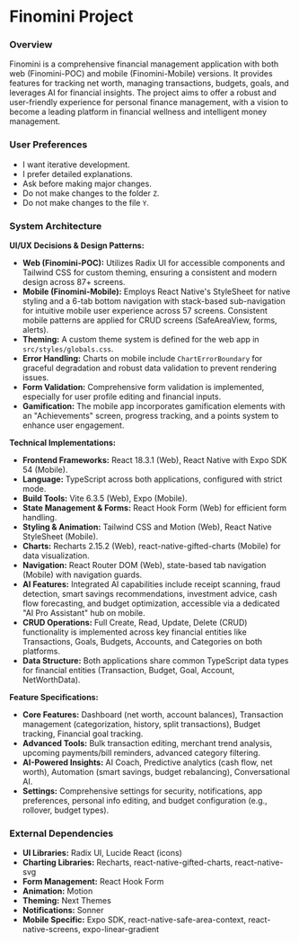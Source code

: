 # Finomini Project

### Overview
Finomini is a comprehensive financial management application with both web (Finomini-POC) and mobile (Finomini-Mobile) versions. It provides features for tracking net worth, managing transactions, budgets, goals, and leverages AI for financial insights. The project aims to offer a robust and user-friendly experience for personal finance management, with a vision to become a leading platform in financial wellness and intelligent money management.

### User Preferences
- I want iterative development.
- I prefer detailed explanations.
- Ask before making major changes.
- Do not make changes to the folder `Z`.
- Do not make changes to the file `Y`.

### System Architecture

**UI/UX Decisions & Design Patterns:**
- **Web (Finomini-POC):** Utilizes Radix UI for accessible components and Tailwind CSS for custom theming, ensuring a consistent and modern design across 87+ screens.
- **Mobile (Finomini-Mobile):** Employs React Native's StyleSheet for native styling and a 6-tab bottom navigation with stack-based sub-navigation for intuitive mobile user experience across 57 screens. Consistent mobile patterns are applied for CRUD screens (SafeAreaView, forms, alerts).
- **Theming:** A custom theme system is defined for the web app in `src/styles/globals.css`.
- **Error Handling:** Charts on mobile include `ChartErrorBoundary` for graceful degradation and robust data validation to prevent rendering issues.
- **Form Validation:** Comprehensive form validation is implemented, especially for user profile editing and financial inputs.
- **Gamification:** The mobile app incorporates gamification elements with an "Achievements" screen, progress tracking, and a points system to enhance user engagement.

**Technical Implementations:**
- **Frontend Frameworks:** React 18.3.1 (Web), React Native with Expo SDK 54 (Mobile).
- **Language:** TypeScript across both applications, configured with strict mode.
- **Build Tools:** Vite 6.3.5 (Web), Expo (Mobile).
- **State Management & Forms:** React Hook Form (Web) for efficient form handling.
- **Styling & Animation:** Tailwind CSS and Motion (Web), React Native StyleSheet (Mobile).
- **Charts:** Recharts 2.15.2 (Web), react-native-gifted-charts (Mobile) for data visualization.
- **Navigation:** React Router DOM (Web), state-based tab navigation (Mobile) with navigation guards.
- **AI Features:** Integrated AI capabilities include receipt scanning, fraud detection, smart savings recommendations, investment advice, cash flow forecasting, and budget optimization, accessible via a dedicated "AI Pro Assistant" hub on mobile.
- **CRUD Operations:** Full Create, Read, Update, Delete (CRUD) functionality is implemented across key financial entities like Transactions, Goals, Budgets, Accounts, and Categories on both platforms.
- **Data Structure:** Both applications share common TypeScript data types for financial entities (Transaction, Budget, Goal, Account, NetWorthData).

**Feature Specifications:**
- **Core Features:** Dashboard (net worth, account balances), Transaction management (categorization, history, split transactions), Budget tracking, Financial goal tracking.
- **Advanced Tools:** Bulk transaction editing, merchant trend analysis, upcoming payments/bill reminders, advanced category filtering.
- **AI-Powered Insights:** AI Coach, Predictive analytics (cash flow, net worth), Automation (smart savings, budget rebalancing), Conversational AI.
- **Settings:** Comprehensive settings for security, notifications, app preferences, personal info editing, and budget configuration (e.g., rollover, budget types).

### External Dependencies
- **UI Libraries:** Radix UI, Lucide React (icons)
- **Charting Libraries:** Recharts, react-native-gifted-charts, react-native-svg
- **Form Management:** React Hook Form
- **Animation:** Motion
- **Theming:** Next Themes
- **Notifications:** Sonner
- **Mobile Specific:** Expo SDK, react-native-safe-area-context, react-native-screens, expo-linear-gradient